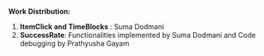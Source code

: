 **Work Distribution:**

1. **ItemClick and TimeBlocks** : Suma Dodmani  
2. **SuccessRate**: Functionalities implemented by Suma Dodmani and Code debugging by Prathyusha Gayam  
